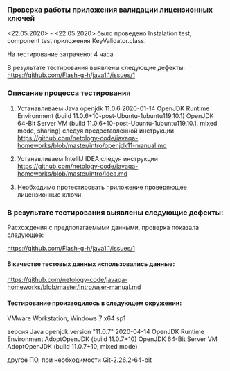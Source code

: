 ### Проверка работы приложения валидации лицензионных ключей

<22.05.2020> - <22.05.2020> было проведено Instalation test, component test приложения KeyValidator.class.

На тестирование затрачено: 4 часа

В результате тестирования выявлены следующие дефекты:
https://github.com/Flash-g-h/java1.1/issues/1


### Описание процесса тестирования
1. Устанавливаем Java openjdk 11.0.6 2020-01-14 OpenJDK Runtime Environment (build 11.0.6+10-post-Ubuntu-1ubuntu119.10.1) OpenJDK 64-Bit Server VM (build 11.0.6+10-post-Ubuntu-1ubuntu119.10.1, mixed mode, sharing) следуя предоставленной инструкции https://github.com/netology-code/javaqa-homeworks/blob/master/intro/openjdk11-manual.md

2. Устанавливаем IntellIJ IDEA следуя инструкции https://github.com/netology-code/javaqa-homeworks/blob/master/intro/idea.md

3. Необходимо протестировать приложение проверяющее лицензионные ключи.


### В результате тестирования выявлены следующие дефекты:
Расхождения с предполагаемыми данными, проверка показала следующее:

https://github.com/Flash-g-h/java1.1/issues/1

#### В качестве тестовых данных использовались данные:
https://github.com/netology-code/javaqa-homeworks/blob/master/intro/user-manual.md

#### Тестирование производилось в следующем окружении:

VMware Workstation, Windows 7 x64 sp1

версия Java
openjdk version "11.0.7" 2020-04-14
OpenJDK Runtime Environment AdoptOpenJDK (build 11.0.7+10)
OpenJDK 64-Bit Server VM AdoptOpenJDK (build 11.0.7+10, mixed mode)

другое ПО, при необходимости
Git-2.26.2-64-bit
